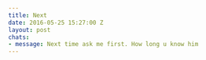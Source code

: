 ```yaml
---
title: Next
date: 2016-05-25 15:27:00 Z
layout: post
chats:
- message: Next time ask me first. How long u know him
---
```


